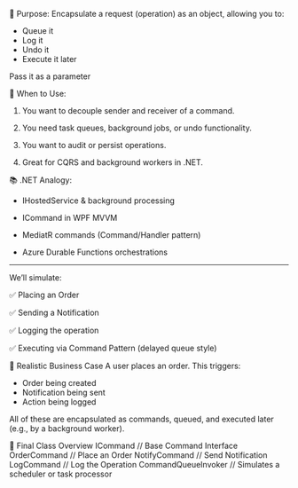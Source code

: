 ﻿📘 Purpose:
Encapsulate a request (operation) as an object, allowing you to:
- Queue it
- Log it
- Undo it
- Execute it later

Pass it as a parameter

🧠 When to Use:
1. You want to decouple sender and receiver of a command.

2. You need task queues, background jobs, or undo functionality.

3. You want to audit or persist operations.

4. Great for CQRS and background workers in .NET.

📚 .NET Analogy:
- IHostedService & background processing

- ICommand in WPF MVVM

- MediatR commands (Command/Handler pattern)

- Azure Durable Functions orchestrations

----------------------------------------
We’ll simulate:

✅ Placing an Order

✅ Sending a Notification

✅ Logging the operation

✅ Executing via Command Pattern (delayed queue style)

💼 Realistic Business Case
A user places an order.
This triggers:
- Order being created
- Notification being sent
- Action being logged

All of these are encapsulated as commands, queued, and executed later (e.g., by a background worker).

🎯 Final Class Overview
ICommand                    // Base Command Interface
OrderCommand                // Place an Order
NotifyCommand               // Send Notification
LogCommand                  // Log the Operation
CommandQueueInvoker         // Simulates a scheduler or task processor